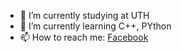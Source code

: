 <!--## Hi there 👋


**dpgh552345/dpgh552345** is a ✨ _special_ ✨ repository because its `README.md` (this file) appears on your GitHub profile.

Here are some ideas to get you started:
-->
- 🔭 I’m currently studying at UTH
- 🌱 I’m currently learning C++, PYthon
- 📫 How to reach me: [Facebook](https://www.facebook.com/profile.php?id=100079882538309)

